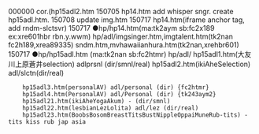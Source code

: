 000000 cor.(hp15adl2.htm
150705 hp14.htm add whisper sngr. create hp15adl.htm. 
150708 update img.htm
150717 hp14.htm(iframe anchor tag, add rndm-slctsvr)
150717 ●hp/hp14.htm(ma:tk2aym  sb:fc2x189  ex:xre601hbr rbn.y.wwm)
        hp/adl/imgsinger.htm,imgtalent.htm(tk2nan fc2h189,xrea89335)  sndm.htm,mvhawaiianhura.htm(tk2nan,xrehbr601)
150717 ●hp/hp15adl.htm (ma:tk2nan sb:fc2htmr)
        hp/adl/
        hp15adl1.htm(大友川上原蒼井selection) adlprsnl (dir/smnl/real)
        hp15adl2.htm(ikiAheSelection) adl/slctn(dir/real)
        
        hp15adl3.htm(personalAV) adl/personal (dir) {fc2htmr}
        hp15adl4.htm(PersonalAV) adl/Personal (dir) {tk243aym2}
        hp15adl21.htm(ikiAheYogaAkum) - (dir/smnl)
        hp15adl22.htm(lesbianLezLolita) adl/lez (dir/real)
        hp15adl23.htm(BoobsBosomBreastTitsBustNippleOppaiMuneRub-tits) - tits kiss rub jap asia
        
